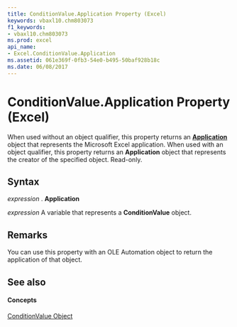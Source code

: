 ```yaml
---
title: ConditionValue.Application Property (Excel)
keywords: vbaxl10.chm803073
f1_keywords:
- vbaxl10.chm803073
ms.prod: excel
api_name:
- Excel.ConditionValue.Application
ms.assetid: 061e369f-0fb3-54e0-b495-50baf928b18c
ms.date: 06/08/2017
---
```



# ConditionValue.Application Property (Excel)

When used without an object qualifier, this property returns an  **[Application](Excel.Application(objec).md)** object that represents the Microsoft Excel application. When used with an object qualifier, this property returns an **Application** object that represents the creator of the specified object. Read-only.


## Syntax

 _expression_ . **Application**

 _expression_ A variable that represents a **ConditionValue** object.


## Remarks

You can use this property with an OLE Automation object to return the application of that object.


## See also


#### Concepts


[ConditionValue Object](Excel.ConditionValue.md)

